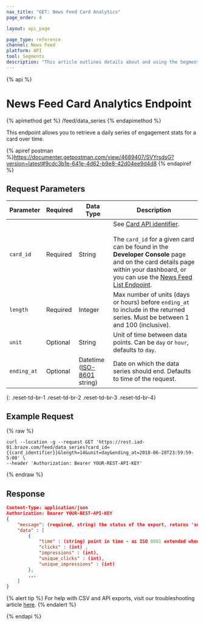 ```yaml
---
nav_title: "GET: News Feed Card Analytics"
page_order: 4

layout: api_page

page_type: reference
channel: News Feed
platform: API
tool: Segments
description: "This article outlines details about and using the Segments List endpoint to export a list of available Segments."
---
```

{% api %}
# News Feed Card Analytics Endpoint
{% apimethod get %}
/feed/data_series
{% endapimethod %}

This endpoint allows you to retrieve a daily series of engagement stats for a card over time.

{% apiref postman %}https://documenter.getpostman.com/view/4689407/SVYrsdsG?version=latest#9cdc3b1e-641e-4d62-b9e8-42d04ee9d4d8 {% endapiref %}

## Request Parameters

| Parameter   | Required | Data Type | Description |
| ----------- | -------- | --------- | ----------- |
| `card_id`   | Required      | String    | See [Card API identifier]({{site.baseurl}}/api/identifier_types/). <br><br> The `card_id` for a given card can be found in the **Developer Console** page and on the card details page within your dashboard, or you can use the [News Feed List Endpoint]({{site.baseurl}}/api/endpoints/export/news_feed/get_news_feed_cards/).|
| `length`    | Required      | Integer | Max number of units (days or hours) before `ending_at` to include in the returned series. Must be between 1 and 100 (inclusive). |
| `unit`      | Optional       | String   | Unit of time between data points. Can be `day` or `hour`, defaults to `day`.  |
| `ending_at` | Optional | Datetime <br>([ISO-8601](https://en.wikipedia.org/wiki/ISO_8601) string) | Date on which the data series should end. Defaults to time of the request. |
{: .reset-td-br-1 .reset-td-br-2 .reset-td-br-3  .reset-td-br-4}

## Example Request
{% raw %}
```
curl --location -g --request GET 'https://rest.iad-01.braze.com/feed/data_series?card_id={{card_identifier}}&length=14&unit=day&ending_at=2018-06-28T23:59:59-5:00' \
--header 'Authorization: Bearer YOUR-REST-API-KEY'
```
{% endraw %}

## Response

```json
Content-Type: application/json
Authorization: Bearer YOUR-REST-API-KEY
{
    "message": (required, string) the status of the export, returns 'success' when completed without errors,
    "data" : [
        {
            "time" : (string) point in time - as ISO 8601 extended when unit is "hour" and as ISO 8601 date when unit is "day",
            "clicks" : (int) ,
            "impressions" : (int),
            "unique_clicks" : (int),
            "unique_impressions" : (int)
        },
        ...
    ]
}
```
{% alert tip %}
For help with CSV and API exports, visit our troubleshooting article [here]({{site.baseurl}}/user_guide/data_and_analytics/export_braze_data/export_troubleshooting/).
{% endalert %}

{% endapi %}
